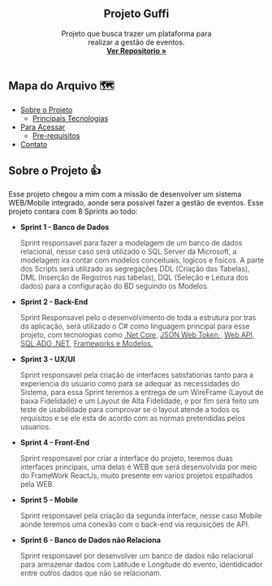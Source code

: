 <link rel="preconnect" href="https://fonts.gstatic.com">
<link href="https://fonts.googleapis.com/css2?family=Roboto:wght@100;300;400;500;700;900&display=swap" rel="stylesheet">

<!-- Logo -->
<br>

  <h2 align="center">Projeto Guffi</h2>

  <p align="center">
    Projeto que busca trazer um plataforma para <br> realizar a gestão de eventos.
    <br />
    <a href="https://github.com/RafaelGomes01/Projeto_Guffi"><strong>Ver Repositorio 
    »</strong></a>
    <br />
    <br />
  </p>
</p>



<!-- Mapa -->
## Mapa do Arquivo 🗺️

* [Sobre o Projeto](#about)
  * [Principais Tecnologias](#tec)
* [Para Acessar](#acess)
  * [Pre-requisitos](#prerequisites)
* [Contato](#contato) 



<!-- Sobre o Projeto -->
## Sobre o Projeto 👍
<p id="about">
Esse projeto chegou a mim com a missão de desenvolver um sistema WEB/Mobile integrado, aonde sera possivel fazer a gestão de eventos. Esse projeto contara com 8 Sprints ao todo:
</p>

* <p style="font-weight: bold;"> Sprint 1 - Banco de Dados</p>
  <p style="font-weight: 300;"> Sprint responsavel para fazer a modelagem de um banco de dados relacional, nesse caso será utilizado o SQL Server da Microsoft, a modelagem ira contar com modelos conceituais, logicos e fisicos. A parte dos Scripts será utilizado as segregações DDL (Criação das Tabelas), DML (Inserção de Registros nas tabelas), DQL (Seleção e Leitura dos dados) para a configuração do BD seguindo os Modelos.</p>

* <p style="font-weight: bold;"> Sprint 2 - Back-End</p>
  <p style="font-weight: 300;">Sprint Responsavel pelo o desenvolvimento de toda a estrutura por tras da aplicação, será utilizado o C# como linguagem principal para esse projeto, com tecnologias como <span style="text-decoration: underline">.Net Core</span>, <span style="text-decoration: underline">JSON Web Token </span>, <span style="text-decoration: underline">Web API, </span> <span style="text-decoration: underline"> SQL ADO .NET</span>, <span style="text-decoration: underline">Frameworks e Modelos. </span></p>

* <p style="font-weight: bold;"> Sprint 3 - UX/UI</p>
  <p style="font-weight: 300;"> Sprint responsavel pela criação de interfaces satisfatiorias tanto para a experiencia do usuario como para se adequar as necessidades do Sistema, para essa Sprint teremos a entrega de um WireFrame (Layout de baixa Fidelidade) e um Layout de Alta Fidelidade, e por fim será feito um teste de usabilidade para comprovar se o layout atende a todos os requisitos e se ele esta de acordo com as normas pretendidas pelos usuarios.</p>

* <p style="font-weight: bold;"> Sprint 4 - Front-End</p>
  <p style="font-weight: 300;"> Sprint responsavel por criar a interface do projeto, teremos duas interfaces principais, uma delas é WEB que será desenvolvida por meio do FrameWork ReactJs, muito presente em varios projetos espalhados pela WEB.</p>

* <p style="font-weight: bold;"> Sprint 5 - Mobile</p>
  <p style="font-weight: 300;"> Sprint responsavel pela criação da segunda interface, nesse caso Mobile aonde teremos uma conexão com o back-end via requisições de API.</p>

* <p style="font-weight: bold;"> Sprint 6 - Banco de Dados não Relaciona</p>
  <p style="font-weight: 300;"> Sprint responsavel por desenvolver um banco de dados não relacional para armazenar dados com Latitude e Longitude do evento, identidicador entre outros dados que não se relacionam.</p>
  



